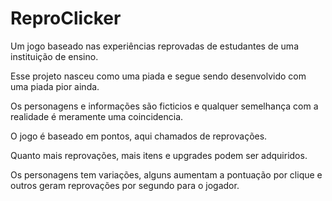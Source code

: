 # ReproClicker
Um jogo baseado nas experiências reprovadas de estudantes de uma instituição de ensino.

Esse projeto nasceu como uma piada e segue sendo desenvolvido com uma piada pior ainda.

Os personagens e informações são ficticios e qualquer semelhança com a realidade é meramente uma coincidencia.

O jogo é baseado em pontos, aqui chamados de reprovações.

Quanto mais reprovações, mais itens e upgrades podem ser adquiridos.

Os personagens tem variações, alguns aumentam a pontuação por clique e outros geram reprovações por segundo para o jogador.
